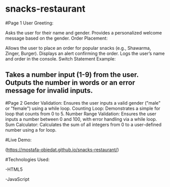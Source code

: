 # snacks-restaurant

#Page 1
User Greeting:

Asks the user for their name and gender.
Provides a personalized welcome message based on the gender.
Order Placement:

Allows the user to place an order for popular snacks (e.g., Shawarma, Zinger, Burger).
Displays an alert confirming the order.
Logs the user’s name and order in the console.
Switch Statement Example:

Takes a number input (1-9) from the user.
Outputs the number in words or an error message for invalid inputs.
---

#Page 2
Gender Validation:
Ensures the user inputs a valid gender ("male" or "female") using a while loop.
Counting Loop:
Demonstrates a simple for loop that counts from 0 to 5.
Number Range Validation:
Ensures the user inputs a number between 0 and 100, with error handling via a while loop.
Sum Calculator:
Calculates the sum of all integers from 0 to a user-defined number using a for loop.

#Live Demo:

(https://mostafa-obiedat.github.io/snacks-restaurant/)

#Technologies Used:

-HTML5

-JavaScript
